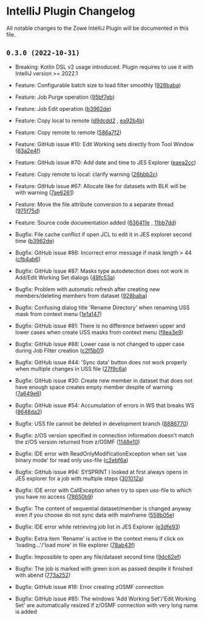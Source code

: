 # IntelliJ Plugin Changelog

All notable changes to the Zowe IntelliJ Plugin will be documented in this file.

## `0.3.0 (2022-10-31)`

* Breaking: Kotlin DSL v2 usage introduced. Plugin requires to use it with IntelliJ version >= 2022.1


* Feature: Configurable batch size to load filter
  smoothly ([928baba](https://github.com/zowe/zowe-explorer-intellij/commit/928baba))
* Feature: Job Purge operation ([95bf7eb](https://github.com/zowe/zowe-explorer-intellij/commit/95bf7eb))
* Feature: Job Edit operation  ([b3962de](https://github.com/zowe/zowe-explorer-intellij/commit/b3962de))
* Feature: Copy local to remote ([d9dcdd2](https://github.com/zowe/zowe-explorer-intellij/commit/d9dcdd2)
  , [ea92b4b](https://github.com/zowe/zowe-explorer-intellij/commit/ea92b4b))
* Feature: Copy remote to remote ([586a7f2](https://github.com/zowe/zowe-explorer-intellij/commit/586a7f2))
* Feature: GitHub issue #10: Edit Working sets directly from Tool
  Window ([63a2e4f](https://github.com/zowe/zowe-explorer-intellij/commit/63a2e4f))
* Feature: GitHub issue #70: Add date and time to JES
  Explorer ([eaea2cc](https://github.com/zowe/zowe-explorer-intellij/commit/eaea2cc))
* Feature: Copy remote to local: clarify
  warning ([26bbb2c](https://github.com/zowe/zowe-explorer-intellij/commit/26bbb2c))
* Feature: GitHub issue #67: Allocate like for datasets with BLK will be with
  warning ([7ae6261](https://github.com/zowe/zowe-explorer-intellij/commit/7ae6261))
* Feature: Move the file attribute conversion to a separate
  thread ([975f75d](https://github.com/zowe/zowe-explorer-intellij/commit/975f75d))
* Feature: Source code documentation added ([636411e](https://github.com/zowe/zowe-explorer-intellij/commit/636411e)
  , [11bb7dd](https://github.com/zowe/zowe-explorer-intellij/commit/11bb7dd))


* Bugfix: File cache conflict if open JCL to edit it in JES explorer second
  time ([b3962de](https://github.com/zowe/zowe-explorer-intellij/commit/b3962de))
* Bugfix: GitHub issue #86: Incorrect error message if mask length >
  44 ([cfb4ab6](https://github.com/zowe/zowe-explorer-intellij/commit/cfb4ab6))
* Bugfix: GitHub issue #87: Masks type autodetection does not work in Add/Edit Working Set
  dialogs ([49fc53a](https://github.com/zowe/zowe-explorer-intellij/commit/49fc53a))
* Bugfix: Problem with automatic refresh after creating new members/deleting members from
  dataset ([928baba](https://github.com/zowe/zowe-explorer-intellij/commit/928baba))
* Bugfix: Confusing dialog title 'Rename Directory' when renaming USS mask from context
  menu ([1e1a147](https://github.com/zowe/zowe-explorer-intellij/commit/1e1a147))
* Bugfix: GitHub issue #81: There is no difference between upper and lower cases when create USS masks from context
  menu ([f8ea3e9](https://github.com/zowe/zowe-explorer-intellij/commit/f8ea3e9))
* Bugfix: GitHub issue #88: Lower case is not changed to upper case during Job Filter
  creation ([c2f5b01](https://github.com/zowe/zowe-explorer-intellij/commit/c2f5b01))
* Bugfix: GitHub issue #44: 'Sync data' button does not work properly when multiple changes in USS
  file ([27f9c6a](https://github.com/zowe/zowe-explorer-intellij/commit/27f9c6a))
* Bugfix: GitHub issue #30: Create new member in dataset that does not have enough space creates empty member despite of
  warning ([7a649e6](https://github.com/zowe/zowe-explorer-intellij/commit/7a649e6))
* Bugfix: GitHub issue #54: Accumulation of errors in WS that breaks
  WS ([8648da2](https://github.com/zowe/zowe-explorer-intellij/commit/8648da2))
* Bugfix: USS file cannot be deleted in development
  branch ([8886770](https://github.com/zowe/zowe-explorer-intellij/commit/8886770))
* Bugfix: z/OS version specified in connection information doesn't match the z/OS version returned from
  z/OSMF ([1148e10](https://github.com/zowe/zowe-explorer-intellij/commit/1148e10))
* Bugfix: IDE error with ReadOnlyModificationException when set 'use binary mode' for read only
  uss-file ([c2ebf6a](https://github.com/zowe/zowe-explorer-intellij/commit/c2ebf6a))
* Bugfix: GitHub issue #94: SYSPRINT I looked at first always opens in JES explorer for a job with multiple
  steps ([301012a](https://github.com/zowe/zowe-explorer-intellij/commit/301012a))
* Bugfix: IDE error with CallException when try to open uss-file to which you have no
  access ([78650b9](https://github.com/zowe/zowe-explorer-intellij/commit/78650b9))
* Bugfix: The content of sequential dataset/member is changed anyway even if you choose do not sync data with
  mainframe ([559b05e](https://github.com/zowe/zowe-explorer-intellij/commit/559b05e))
* Bugfix: IDE error while retrieving job list in JES
  Explorer ([e3dfe93](https://github.com/zowe/zowe-explorer-intellij/commit/e3dfe93))
* Bugfix: Extra item 'Rename' is active in the context menu if click on 'loading...'/'load more' in file
  explorer ([78ab43f](https://github.com/zowe/zowe-explorer-intellij/commit/78ab43f))
* Bugfix: Impossible to open any file/dataset second
  time ([9dc62ef](https://github.com/zowe/zowe-explorer-intellij/commit/9dc62ef))
* Bugfix: The job is marked with green icon as passed despite it finished with
  abend ([773a252](https://github.com/zowe/zowe-explorer-intellij/commit/773a252))
* Bugfix: GitHub issue #16: Error creating zOSMF connection
* Bugfix: GitHub issue #85: The windows 'Add Working Set'/'Edit Working Set' are automatically resized if z/OSMF
  connection with very long name is added
